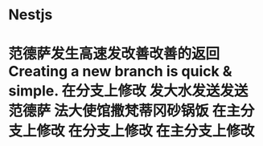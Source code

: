 # Nestjs
范德萨发生高速发改善改善的返回
Creating a new branch is quick & simple.
在分支上修改
发大水发送发送范德萨
法大使馆撒梵蒂冈砂锅饭
在主分支上修改
在分支上修改
在主分支上修改
====================================

